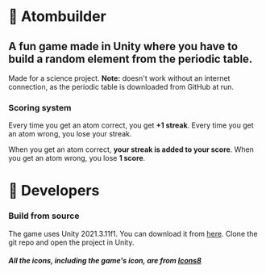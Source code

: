 # 🔬 Atombuilder

## A fun game made in Unity where you have to build a random element from the periodic table.

Made for a science project.
**Note:** doesn't work without an internet connection, as the periodic table is downloaded from GitHub at run.

### Scoring system

Every time you get an atom correct, you get **+1 streak**.
Every time you get an atom wrong, you lose your streak.

When you get an atom correct, **your streak is added to your score**.
When you get an atom wrong, you lose **1 score**.

# 🚀 Developers

### Build from source

The game uses Unity 2021.3.11f1. You can download it from [here](https://unity.com/download/).
Clone the git repo and open the project in Unity.

##### All the icons, including the game's icon, are from [Icons8](https://icons8.com)
